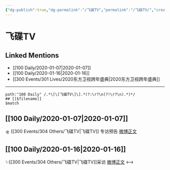 ```yaml
---
{"dg-publish":true,"dg-permalink":"/飞碟TV","permalink":"/飞碟TV/","created":"2023-04-02T13:25:08.000+08:00","updated":"2023-04-10T17:18:51.000+08:00"}
---
```


# 飞碟TV

## Linked Mentions
- [[100 Daily/2020-01-07\|2020-01-07]]
- [[100 Daily/2020-01-16\|2020-01-16]]
- [[300 Events/301 Lives/2020东方卫视跨年盛典\|2020东方卫视跨年盛典]]


---

```expander
path:"100 Daily" /.*\[\[飞碟TV\]\].*(?:\r?\n(?!\r?\n).*)*/
## [[$filename]]
$match
```
## [[100 Daily/2020-01-07\|2020-01-07]]
🛸 [[300 Events/304 Others/飞碟TV\|飞碟TV]] 专访预告 [微博正文](https://m.weibo.cn/6466290670/4458160083784476)
## [[100 Daily/2020-01-16\|2020-01-16]]
✨[[300 Events/304 Others/飞碟TV\|飞碟TV]]采访 [微博正文](https://m.weibo.cn/6466290670/4461431380805864)
<-->